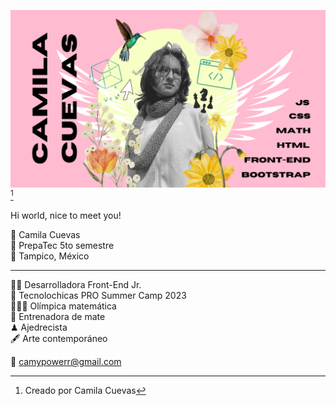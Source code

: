 <img src="Camila Cuevas (1).png">[^1]

[^1]: Creado por Camila Cuevas

Hi world, nice to meet you!

🙋 Camila Cuevas   
🐏 PrepaTec 5to semestre  
📍 Tampico, México

-----------

👩‍💻 Desarrolladora Front-End Jr.  
💜 Tecnolochicas PRO Summer Camp 2023  
🥇🥈🥉 Olímpica matemática  
📐 Entrenadora de mate  
♟ Ajedrecista  
🖋 Arte contemporáneo  

📩 camypowerr@gmail.com




